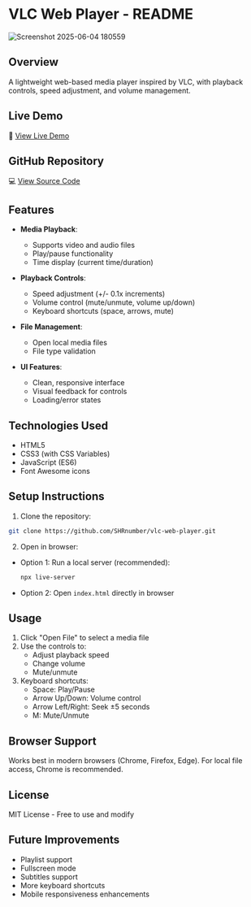 # VLC Web Player - README

![Screenshot 2025-06-04 180559](https://github.com/user-attachments/assets/cfced79f-a213-4863-8c22-0f8d6e00baca)

## Overview
A lightweight web-based media player inspired by VLC, with playback controls, speed adjustment, and volume management.

## Live Demo
🔗 [View Live Demo](https://capable-jelly-134c81.netlify.app)

## GitHub Repository
💻 [View Source Code](https://github.com/SHRnumber/vlc-web-player)  

## Features

- **Media Playback**:
  - Supports video and audio files
  - Play/pause functionality
  - Time display (current time/duration)

- **Playback Controls**:
  - Speed adjustment (+/- 0.1x increments)
  - Volume control (mute/unmute, volume up/down)
  - Keyboard shortcuts (space, arrows, mute)

- **File Management**:
  - Open local media files
  - File type validation

- **UI Features**:
  - Clean, responsive interface
  - Visual feedback for controls
  - Loading/error states

## Technologies Used

- HTML5
- CSS3 (with CSS Variables)
- JavaScript (ES6)
- Font Awesome icons

## Setup Instructions

1. Clone the repository:
```bash
git clone https://github.com/SHRnumber/vlc-web-player.git
```

2. Open in browser:
- Option 1: Run a local server (recommended):
  ```bash
  npx live-server
  ```
- Option 2: Open `index.html` directly in browser

## Usage

1. Click "Open File" to select a media file
2. Use the controls to:
   - Adjust playback speed
   - Change volume
   - Mute/unmute
3. Keyboard shortcuts:
   - Space: Play/Pause
   - Arrow Up/Down: Volume control
   - Arrow Left/Right: Seek ±5 seconds
   - M: Mute/Unmute

## Browser Support

Works best in modern browsers (Chrome, Firefox, Edge). For local file access, Chrome is recommended.

## License

MIT License - Free to use and modify

## Future Improvements

- Playlist support
- Fullscreen mode
- Subtitles support
- More keyboard shortcuts
- Mobile responsiveness enhancements
